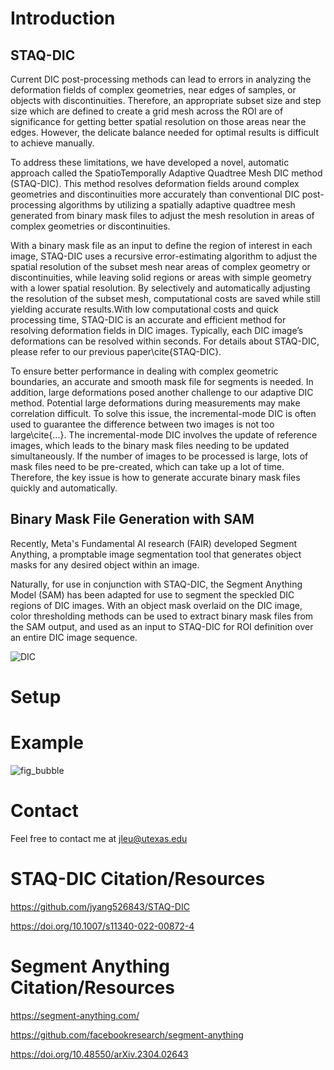 # Introduction

## STAQ-DIC 
Current DIC post-processing methods can lead to errors in analyzing the deformation fields of complex geometries, near edges of samples, or objects with discontinuities. Therefore, an appropriate subset size and step size which are defined to create a grid mesh across the ROI are of significance for getting better spatial resolution on those areas near the edges. However, the delicate balance needed for optimal results is difficult to achieve manually.

To address these limitations, we have developed a novel, automatic approach called the SpatioTemporally Adaptive Quadtree Mesh DIC method (STAQ-DIC). This method resolves deformation fields around complex geometries and discontinuities more accurately than conventional DIC post-processing algorithms by utilizing a spatially adaptive quadtree mesh generated from binary mask files to adjust the mesh resolution in areas of complex geometries or discontinuities.

With a binary mask file as an input to define the region of interest in each image, STAQ-DIC uses a recursive error-estimating algorithm to adjust the spatial resolution of the subset mesh near areas of complex geometry or discontinuities, while leaving solid regions or areas with simple geometry with a lower spatial resolution. By selectively and automatically adjusting the resolution of the subset mesh, computational costs are saved while still yielding accurate results.With low computational costs and quick processing time, STAQ-DIC is an accurate and efficient method for resolving deformation fields in DIC images. Typically, each DIC image’s deformations can be resolved within seconds. For details about STAQ-DIC, please refer to our previous paper\cite{STAQ-DIC}.

To ensure better performance in dealing with complex geometric boundaries, an accurate and smooth mask file for segments is needed.
In addition, large deformations posed another challenge to our adaptive DIC method. Potential large deformations during measurements may make correlation difficult. To solve this issue, the incremental-mode DIC is often used to guarantee the difference between two images is not too large\cite{...}. The incremental-mode DIC involves the update of reference images, which leads to the binary mask files needing to be updated simultaneously. If the number of images to be processed is large, lots of mask files need to be pre-created, which can take up a lot of time. Therefore, the key issue is how to generate accurate binary mask files quickly and automatically.

## Binary Mask File Generation with SAM
Recently, Meta's Fundamental AI research (FAIR) developed Segment Anything, a promptable image segmentation tool that generates object masks for any desired object within an image. 

Naturally, for use in conjunction with STAQ-DIC, the Segment Anything Model (SAM) has been adapted for use to segment the speckled DIC regions of DIC images. With an object mask overlaid on the DIC image, color thresholding methods can be used to extract binary mask files from the SAM output, and used as an input to STAQ-DIC for ROI definition over an entire DIC image sequence.

![DIC](https://github.com/Jeffrey-Leu/SAM-for-Binary-Mask-File-Generation/assets/98000977/ddf8b1c5-16a6-489b-a76f-2e208217e3ac)

# Setup

# Example

![fig_bubble](https://github.com/Jeffrey-Leu/SAM-for-Binary-Mask-File-Generation/assets/98000977/18d6cd68-6183-4ad2-8f68-4b038e4efe7b)


# Contact
Feel free to contact me at jleu@utexas.edu

# STAQ-DIC Citation/Resources
https://github.com/jyang526843/STAQ-DIC

https://doi.org/10.1007/s11340-022-00872-4

# Segment Anything Citation/Resources
https://segment-anything.com/

https://github.com/facebookresearch/segment-anything

https://doi.org/10.48550/arXiv.2304.02643



